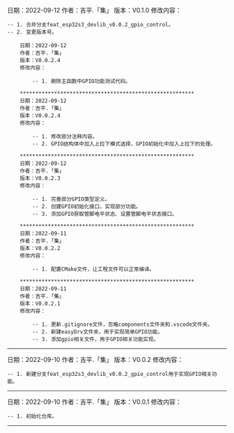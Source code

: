 日期：2022-09-12
作者：吉平.「集」
版本：V0.1.0
修改内容：

    -- 1. 合并分支feat_esp32s3_devlib_v0.0.2_gpio_control。
    -- 2. 变更版本号。

        日期：2022-09-12
        作者：吉平.「集」
        版本：V0.0.2.4
        修改内容：

            -- 1. 删除主函数中GPIO功能测试代码。

        ********************************************************
        日期：2022-09-12
        作者：吉平.「集」
        版本：V0.0.2.4
        修改内容：

            -- 1. 修改部分注释内容。
            -- 2. GPIO结构体中加入上拉下模式选择，GPIO初始化中加入上拉下的处理。

        ********************************************************
        日期：2022-09-12
        作者：吉平.「集」
        版本：V0.0.2.3
        修改内容：

            -- 1. 完善部分GPIO类型定义。
            -- 2. 创建GPIO初始化接口，实现部分功能。
            -- 3. 添加GPIO获取管脚电平状态、设置管脚电平状态接口。

        ********************************************************
        日期：2022-09-11
        作者：吉平.「集」
        版本：V0.0.2.2
        修改内容：

            -- 1. 配置CMake文件，让工程文件可以正常编译。

        ********************************************************
        日期：2022-09-11
        作者：吉平.「集」
        版本：V0.0.2.1
        修改内容：

            -- 1. 更新.gitignore文件，忽略components文件夹和.vscode文件夹。
            -- 2. 新建easyDrv文件夹，用于实现简单GPIO功能。
            -- 3. 添加gpio相关文件，用于GPIO相关功能实现。

********************************************************
日期：2022-09-10
作者：吉平.「集」
版本：V0.0.2
修改内容：

    -- 1. 新建分支feat_esp32s3_devlib_v0.0.2_gpio_control用于实现GPIO相关功能。

********************************************************
日期：2022-09-10
作者：吉平.「集」
版本：V0.0.1
修改内容：

    -- 1. 初始化仓库。

********************************************************